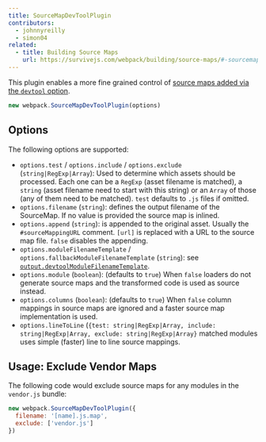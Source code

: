 ```yaml
---
title: SourceMapDevToolPlugin
contributors:
  - johnnyreilly
  - simon04
related:
  - title: Building Source Maps
    url: https://survivejs.com/webpack/building/source-maps/#-sourcemapdevtoolplugin-and-evalsourcemapdevtoolplugin-
---
```


This plugin enables a more fine grained control of [source maps added via the `devtool` option](/configuration/devtool/).

```javascript
new webpack.SourceMapDevToolPlugin(options)
```


## Options

The following options are supported:

* `options.test` / `options.include` / `options.exclude` (`string|RegExp|Array`): Used to determine which assets should be processed. Each one can be a `RegExp` (asset filename is matched), a `string` (asset filename need to start with this string) or an `Array` of those (any of them need to be matched). `test` defaults to `.js` files if omitted.
* `options.filename` (`string`): defines the output filename of the SourceMap. If no value is provided the source map is inlined.
* `options.append` (`string`): is appended to the original asset. Usually the `#sourceMappingURL` comment. `[url]` is replaced with a URL to the source map file. `false` disables the appending.
* `options.moduleFilenameTemplate` / `options.fallbackModuleFilenameTemplate` (`string`): see [`output.devtoolModuleFilenameTemplate`](/configuration/output/#output-devtoolmodulefilenametemplate).
* `options.module` (`boolean`):  (defaults to `true`) When `false` loaders do not generate source maps and the transformed code is used as source instead.
* `options.columns` (`boolean`):  (defaults to `true`) When `false` column mappings in source maps are ignored and a faster source map implementation is used.
* `options.lineToLine` (`{test: string|RegExp|Array, include: string|RegExp|Array, exclude: string|RegExp|Array}` matched modules uses simple (faster) line to line source mappings.


## Usage: Exclude Vendor Maps

The following code would exclude source maps for any modules in the `vendor.js` bundle:

```javascript
new webpack.SourceMapDevToolPlugin({
  filename: '[name].js.map',
  exclude: ['vendor.js']
})
```
